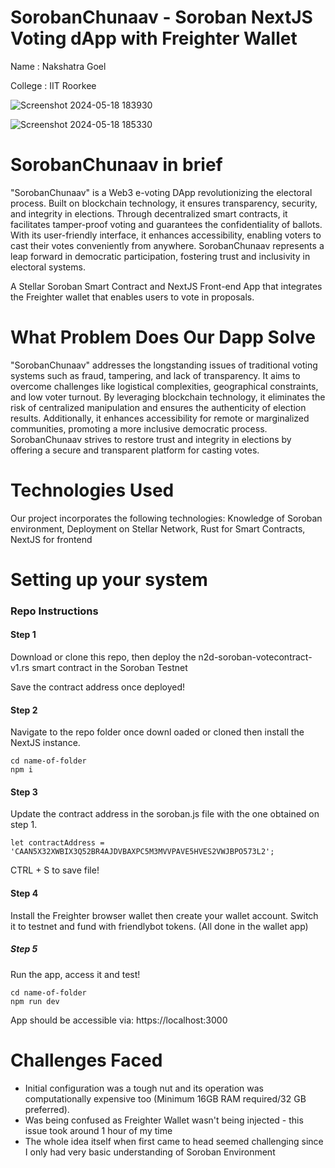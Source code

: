 # SorobanChunaav - Soroban NextJS Voting dApp with Freighter Wallet

Name : Nakshatra Goel   

College : IIT Roorkee  

       





![Screenshot 2024-05-18 183930](https://github.com/Nakshatra05/SorobanChunaav/assets/139595090/4ec43892-9717-401b-8d3c-c307b6230ed5)

![Screenshot 2024-05-18 185330](https://github.com/Nakshatra05/SorobanChunaav/assets/139595090/a2c8172f-be6b-4821-8daf-db2dfd6deb11)

# SorobanChunaav in brief

"SorobanChunaav" is a Web3 e-voting DApp revolutionizing the electoral process. Built on blockchain technology, it ensures transparency, security, and integrity in elections. Through decentralized smart contracts, it facilitates tamper-proof voting and guarantees the confidentiality of ballots. With its user-friendly interface, it enhances accessibility, enabling voters to cast their votes conveniently from anywhere. SorobanChunaav represents a leap forward in democratic participation, fostering trust and inclusivity in electoral systems.

A Stellar Soroban Smart Contract and NextJS Front-end App that integrates the Freighter wallet that enables users to vote in proposals. 

# What Problem Does Our Dapp Solve 

"SorobanChunaav" addresses the longstanding issues of traditional voting systems such as fraud, tampering, and lack of transparency. It aims to overcome challenges like logistical complexities, geographical constraints, and low voter turnout. By leveraging blockchain technology, it eliminates the risk of centralized manipulation and ensures the authenticity of election results. Additionally, it enhances accessibility for remote or marginalized communities, promoting a more inclusive democratic process. SorobanChunaav strives to restore trust and integrity in elections by offering a secure and transparent platform for casting votes.

# Technologies Used

Our project incorporates the following technologies: Knowledge of Soroban environment, Deployment on Stellar Network, Rust for Smart Contracts, NextJS for frontend

# Setting up your system

<h3>Repo Instructions</h3>

<h4>Step 1</h4>

Download or clone this repo, then deploy the n2d-soroban-votecontract-v1.rs smart contract in the Soroban Testnet

Save the contract address once deployed!

<h4>Step 2</h4>

Navigate to the repo folder once downl oaded or cloned then install the NextJS instance.

```shell
cd name-of-folder
npm i
```

<h4>Step 3</h4>

Update the contract address in the soroban.js file with the one obtained on step 1. 

```shell
let contractAddress = 'CAAN5X32XWBIX3Q52BR4AJDVBAXPC5M3MVVPAVE5HVES2VWJBPO573L2';
```

CTRL + S to save file!

<h4>Step 4</h4>

Install the Freighter browser wallet then create your wallet account. Switch it to testnet and fund with friendlybot tokens. (All done in the wallet app)

<h5>Step 5</h5>

Run the app, access it and test!

```shell
cd name-of-folder
npm run dev
```

App should be accessible via: https://localhost:3000

# Challenges Faced 
* Initial configuration was a tough nut and its operation was computationally expensive too (Minimum 16GB RAM required/32 GB preferred).
* Was being confused as Freighter Wallet wasn't being injected - this issue took around 1 hour of my time
* The whole idea itself when first came to head seemed challenging since I only had very basic understanding of Soroban Environment
